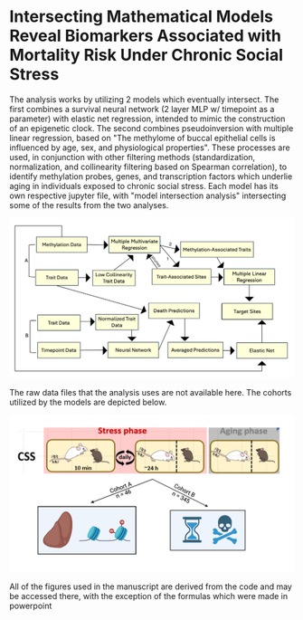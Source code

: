# Intersecting Mathematical Models Reveal Biomarkers Associated with Mortality Risk Under Chronic Social Stress

The analysis works by utilizing 2 models which eventually intersect. The first combines a survival neural network (2 layer MLP w/ timepoint as a parameter) with elastic net regression, intended to mimic the construction of an epigenetic clock. The second combines pseudoinversion with multiple linear regression, based on "The methylome of buccal epithelial cells is influenced by age, sex, and physiological properties". These processes are used, in conjunction with other filtering methods (standardization, normalization, and collinearity filtering based on Spearman correlation), to identify methylation probes, genes, and transcription factors which underlie aging in individuals exposed to chronic social stress. Each model has its own respective jupyter file, with "model intersection analysis" intersecting some of the results from the two analyses.

![](figures/data_analysis_overview.png)

The raw data files that the analysis uses are not available here. The cohorts utilized by the models are depicted below.

![](figures/experimental_design.png)

All of the figures used in the manuscript are derived from the code and may be accessed there, with the exception of the formulas which were made in powerpoint
